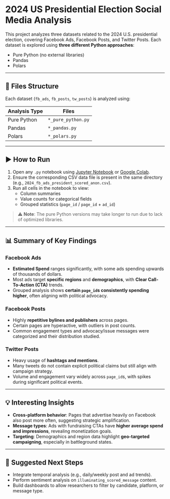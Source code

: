 # 2024 US Presidential Election Social Media Analysis

This project analyzes three datasets related to the 2024 U.S. presidential election, covering Facebook Ads, Facebook Posts, and Twitter Posts. Each dataset is explored using **three different Python approaches**:
- Pure Python (no external libraries)
- Pandas
- Polars

---

## 📁 Files Structure

Each dataset (`fb_ads`, `fb_posts`, `tw_posts`) is analyzed using:

| Analysis Type | Files |
|---------------|-------|
| Pure Python | `*_pure_python.py` |
| Pandas | `*_pandas.py` |
| Polars | `*_polars.py` |

---

## ▶️ How to Run

1. Open any `.py` notebook using [Jupyter Notebook](https://jupyter.org/) or [Google Colab](https://colab.research.google.com/).
2. Ensure the corresponding CSV data file is present in the same directory (e.g., `2024_fb_ads_president_scored_anon.csv`).
3. Run all cells in the notebook to view:
   - Column summaries
   - Value counts for categorical fields
   - Grouped statistics (`page_id` / `page_id` + `ad_id`)

> ⚠️ **Note**: The pure Python versions may take longer to run due to lack of optimized libraries.

---

## 📊 Summary of Key Findings

### Facebook Ads
- **Estimated Spend** ranges significantly, with some ads spending upwards of thousands of dollars.
- Most ads target **specific regions** and **demographics**, with **Clear Call-To-Action (CTA)** trends.
- Grouped analysis shows **certain `page_id`s consistently spending higher**, often aligning with political advocacy.

### Facebook Posts
- Highly **repetitive bylines and publishers** across pages.
- Certain pages are hyperactive, with outliers in post counts.
- Common engagement types and advocacy/issue messages were categorized and their distribution studied.

### Twitter Posts
- Heavy usage of **hashtags and mentions**.
- Many tweets do not contain explicit political claims but still align with campaign strategy.
- Volume and engagement vary widely across `page_id`s, with spikes during significant political events.

---

## 💡 Interesting Insights

- **Cross-platform behavior**: Pages that advertise heavily on Facebook also post more often, suggesting strategic amplification.
- **Message types**: Ads with fundraising CTAs have **higher average spend and impressions**, revealing monetization goals.
- **Targeting**: Demographics and region data highlight **geo-targeted campaigning**, especially in battleground states.

---

## 🧠 Suggested Next Steps

- Integrate temporal analysis (e.g., daily/weekly post and ad trends).
- Perform sentiment analysis on `illuminating_scored_message` content.
- Build dashboards to allow researchers to filter by candidate, platform, or message type.

